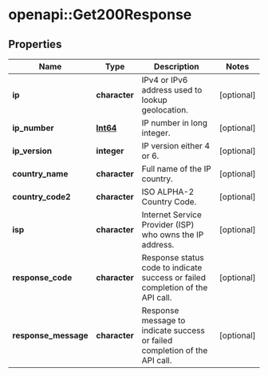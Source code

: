 # openapi::Get200Response


## Properties
Name | Type | Description | Notes
------------ | ------------- | ------------- | -------------
**ip** | **character** | IPv4 or IPv6 address used to lookup geolocation. | [optional] 
**ip_number** | [**Int64**](int64.md) | IP number in long integer. | [optional] 
**ip_version** | **integer** | IP version either 4 or 6. | [optional] 
**country_name** | **character** | Full name of the IP country. | [optional] 
**country_code2** | **character** | ISO ALPHA-2 Country Code. | [optional] 
**isp** | **character** | Internet Service Provider (ISP) who owns the IP address. | [optional] 
**response_code** | **character** | Response status code to indicate success or failed completion of the API call. | [optional] 
**response_message** | **character** | Response message to indicate success or failed completion of the API call. | [optional] 


